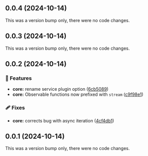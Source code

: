 ## 0.0.4 (2024-10-14)

This was a version bump only, there were no code changes.

## 0.0.3 (2024-10-14)

This was a version bump only, there were no code changes.

## 0.0.2 (2024-10-14)


### 🚀 Features

- **core:** rename service plugin option ([6cb5089](https://github.com/benlesh/maybe-remote/commit/6cb5089))
- **core:** Observable functions now prefixed with `stream` ([c9f98e1](https://github.com/benlesh/maybe-remote/commit/c9f98e1))

### 🩹 Fixes

- **core:** corrects bug with async iteration ([4cf4db1](https://github.com/benlesh/maybe-remote/commit/4cf4db1))

## 0.0.1 (2024-10-14)

This was a version bump only, there were no code changes.